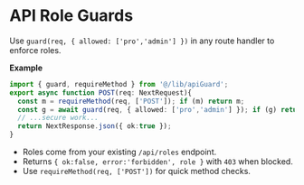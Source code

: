 # API Role Guards

Use `guard(req, { allowed: ['pro','admin'] })` in any route handler to enforce roles.

**Example**
```ts
import { guard, requireMethod } from '@/lib/apiGuard';
export async function POST(req: NextRequest){
  const m = requireMethod(req, ['POST']); if (m) return m;
  const g = await guard(req, { allowed: ['pro','admin'] }); if (g) return g;
  // ...secure work...
  return NextResponse.json({ ok:true });
}
```

- Roles come from your existing `/api/roles` endpoint.
- Returns `{ ok:false, error:'forbidden', role }` with `403` when blocked.
- Use `requireMethod(req, ['POST'])` for quick method checks.
